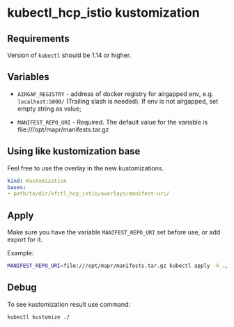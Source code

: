 # kubectl_hcp_istio kustomization

## Requirements

Version of `kubectl` should be 1.14 or higher.

## Variables

* `AIRGAP_REGISTRY` - address of docker registry for airgapped env, e.g. `localhost:5000/` (Trailing slash is needed). If env is not airgapped, set empty string as value;

* `MANIFEST_REPO_URI` - Required. The default value for the variable is file:///opt/mapr/manifests.tar.gz

## Using like kustomization base

Feel free to use the overlay in the new kustomizations.

```yaml
kind: Kustomization
bases:
- path/to/dir/kfctl_hcp_istio/overlays/manifest-uri/
```

## Apply

Make sure you have the variable `MANIFEST_REPO_URI` set before use, or add export for it.

Example:
```bash
MANIFEST_REPO_URI=file:///opt/mapr/manifests.tar.gz kubectl apply -k ./
```

## Debug

To see kustomization result use command:

```bash
kubectl kustomize ./
```